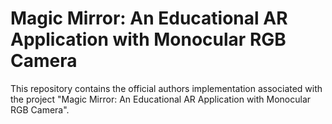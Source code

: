 # Magic Mirror: An Educational AR Application with Monocular RGB Camera
This repository contains the official authors implementation associated with the project "Magic Mirror: An Educational AR Application with Monocular RGB Camera".
